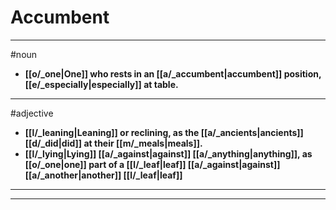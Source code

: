 # Accumbent
---
#noun
- **[[o/_one|One]] who rests in an [[a/_accumbent|accumbent]] position, [[e/_especially|especially]] at table.**
---
#adjective
- **[[l/_leaning|Leaning]] or reclining, as the [[a/_ancients|ancients]] [[d/_did|did]] at their [[m/_meals|meals]].**
- **[[l/_lying|Lying]] [[a/_against|against]] [[a/_anything|anything]], as [[o/_one|one]] part of a [[l/_leaf|leaf]] [[a/_against|against]] [[a/_another|another]] [[l/_leaf|leaf]]**
---
---
